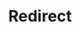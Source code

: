 ﻿---
layout: src/layouts/Redirect.astro
title: Redirect
redirect: https://octopus.com/docs/deployments/packages/stage-package-uploads
pubDate:  2023-01-01
navSearch: false
navSitemap: false
navMenu: false
---
